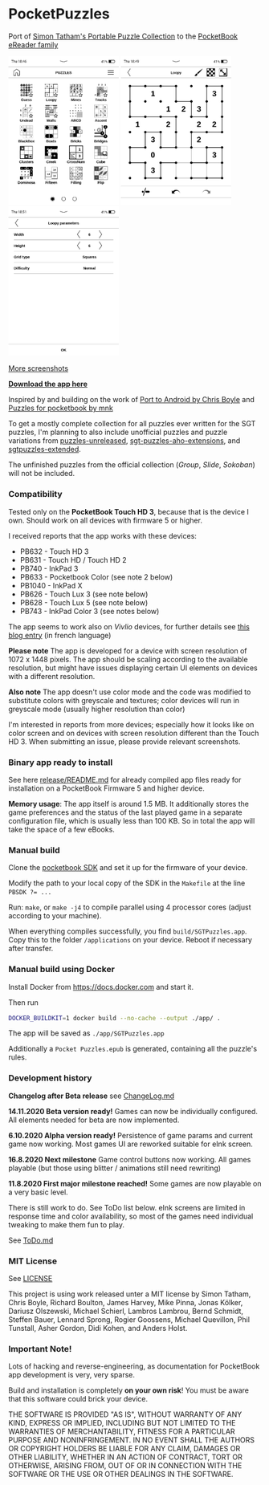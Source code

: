 # PocketPuzzles

Port of [Simon Tatham's Portable Puzzle Collection](http://www.chiark.greenend.org.uk/~sgtatham/puzzles/) to the [PocketBook eReader family](https://de.wikipedia.org/wiki/PocketBook)

<img src="https://raw.githubusercontent.com/SteffenBauer/PocketPuzzles/master/screenshots/puzzles_chooser_stars.png" width="220"> <img src="https://raw.githubusercontent.com/SteffenBauer/PocketPuzzles/master/screenshots/puzzles_loopy_game.png" width="220"> <img src="https://raw.githubusercontent.com/SteffenBauer/PocketPuzzles/master/screenshots/puzzles_loopy_config.png" width="220">

[More screenshots](https://github.com/SteffenBauer/PocketPuzzles/blob/master/screenshots/screenshots.md)

[**Download the app here**](https://github.com/SteffenBauer/PocketPuzzles/blob/master/release/README.md)

Inspired by and building on the work of [Port to Android by Chris Boyle](https://github.com/chrisboyle/sgtpuzzles) and [Puzzles for pocketbook by mnk](https://github.com/svn2github/pocketbook-free/tree/master/puzzles)

To get a mostly complete collection for all puzzles ever written for the SGT puzzles, I'm planning to also include unofficial puzzles and puzzle variations from [puzzles-unreleased](https://github.com/x-sheep/puzzles-unreleased), [sgt-puzzles-aho-extensions](https://github.com/Anders-Holst/sgt-puzzles-aho-extensions), and [sgtpuzzles-extended](https://github.com/SteffenBauer/sgtpuzzles-extended).

The unfinished puzzles from the official collection (*Group*, *Slide*, *Sokoban*) will not be included.

### Compatibility

Tested only on the **PocketBook Touch HD 3**, because that is the device I own. Should work on all devices with firmware 5 or higher.

I received reports that the app works with these devices:

* PB632  - Touch HD 3
* PB631  - Touch HD / Touch HD 2
* PB740  - InkPad 3
* PB633  - Pocketbook Color (see note 2 below)
* PB1040 - InkPad X
* PB626  - Touch Lux 3 (see note below)
* PB628  - Touch Lux 5 (see note below)
* PB743  - InkPad Color 3 (see notes below)

The app seems to work also on *Vivlio* devices, for further details see [this blog entry](https://www.liseuses.net/50-jeux-video-liseuse-vivlio-pocketbook/) (in french language)

**Please note** The app is developed for a device with screen resolution of 1072 x 1448 pixels. The app should be scaling according to the available resolution, but might have issues displaying certain UI elements on devices with a different resolution.

**Also note** The app doesn't use color mode and the code was modified to substitute colors with greyscale and textures; color devices will run in greyscale mode (usually higher resolution than color)

I'm interested in reports from more devices; especially how it looks like on color screen and on devices with screen resolution different than the Touch HD 3. When submitting an issue, please provide relevant screenshots.

### Binary app ready to install

See here [release/README.md](https://github.com/SteffenBauer/PocketPuzzles/blob/master/release/README.md) for already compiled app files ready for installation on a PocketBook Firmware 5 and higher device.

**Memory usage**: The app itself is around 1.5 MB. It additionally stores the game preferences and the status of the last played game in a separate configuration file, which is usually less than 100 KB. So in total the app will take the space of a few eBooks.

### Manual build

Clone the [pocketbook SDK](https://github.com/blchinezu/pocketbook-sdk/) and set it up for the firmware of your device.

Modify the path to your local copy of the SDK in the `Makefile` at the line `PBSDK ?= ...`

Run: `make`, or `make -j4` to compile parallel using 4 processor cores (adjust according to your machine).

When everything compiles successfully, you find `build/SGTPuzzles.app`. Copy this to the folder `/applications` on your device. Reboot if necessary after transfer.

### Manual build using Docker

Install Docker from https://docs.docker.com and start it.

Then run

```bash
DOCKER_BUILDKIT=1 docker build --no-cache --output ./app/ .
```

The app will be saved as `./app/SGTPuzzles.app`

Additionally a `Pocket Puzzles.epub` is generated, containing
all the puzzle's rules.

### Development history

**Changelog after Beta release** see [ChangeLog.md](https://github.com/SteffenBauer/PocketPuzzles/blob/master/ChangeLog.md)

**14.11.2020 Beta version ready!** Games can now be individually configured. All elements needed for beta are now implemented.

**6.10.2020 Alpha version ready!** Persistence of game params and current game now working. Most games UI are reworked suitable for eInk screen.

**16.8.2020 Next milestone** Game control buttons now working. All games playable (but those using blitter / animations still need rewriting)

**11.8.2020 First major milestone reached!** Some games are now playable on a very basic level. 

There is still work to do. See ToDo list below. eInk screens are limited in response time and color availability, so most of the games need individual tweaking to make them fun to play.

See [ToDo.md](https://github.com/SteffenBauer/PocketPuzzles/blob/master/ToDo.md)

### MIT License

See [LICENSE](https://github.com/SteffenBauer/PocketPuzzles/blob/master/LICENSE)

This project is using work released unter a MIT license by Simon Tatham, Chris Boyle, Richard Boulton, James Harvey, Mike Pinna, Jonas Kölker, Dariusz Olszewski, Michael Schierl, Lambros Lambrou, Bernd Schmidt, Steffen Bauer, Lennard Sprong, Rogier Goossens, Michael Quevillon, Phil Tunstall, Asher Gordon, Didi Kohen, and Anders Holst.

### Important Note!

Lots of hacking and reverse-engineering, as documentation for PocketBook app development is very, very sparse.

Build and installation is completely **on your own risk**! You must be aware that this software could brick your device.

THE SOFTWARE IS PROVIDED "AS IS", WITHOUT WARRANTY OF ANY KIND, EXPRESS OR IMPLIED, INCLUDING BUT NOT LIMITED TO THE WARRANTIES OF MERCHANTABILITY, FITNESS FOR A PARTICULAR PURPOSE AND NONINFRINGEMENT. IN NO EVENT SHALL THE AUTHORS OR COPYRIGHT HOLDERS BE LIABLE FOR ANY CLAIM, DAMAGES OR OTHER LIABILITY, WHETHER IN AN ACTION OF CONTRACT, TORT OR OTHERWISE, ARISING FROM, OUT OF OR IN CONNECTION WITH THE SOFTWARE OR THE USE OR OTHER DEALINGS IN THE SOFTWARE.

